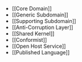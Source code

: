 - [[Core Domain]]
- [[Generic Subdomain]]
- [[Supporting Subdomain]]
- [[Anti-Corruption Layer]]
- [[Shared Kernel]]
- [[Conformist]]
- [[Open Host Service]]
- [[Published Language]]